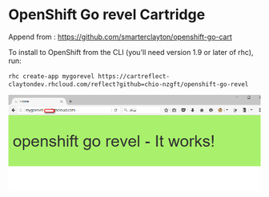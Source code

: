OpenShift Go revel Cartridge
=============================

Append from : https://github.com/smarterclayton/openshift-go-cart

To install to OpenShift from the CLI (you'll need version 1.9 or later of rhc), run:

    rhc create-app mygorevel https://cartreflect-claytondev.rhcloud.com/reflect?github=chio-nzgft/openshift-go-revel

![alt tag](https://github.com/chio-nzgft/openshift-go-revel/raw/master/show.png)

